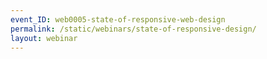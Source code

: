 ```yaml
---
event_ID: web0005-state-of-responsive-web-design
permalink: /static/webinars/state-of-responsive-design/
layout: webinar
---
```

